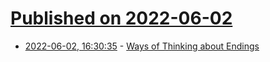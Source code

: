 # [Published on 2022-06-02](index.md)

* [2022-06-02, 16:30:35](https://news.ycombinator.com/item?id=31596997) - [Ways of Thinking about Endings](https://georgesaunders.substack.com/p/ten-ways-of-thinking-about-endings)
